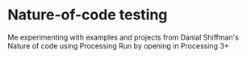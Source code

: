 # Nature-of-code testing
Me experimenting with examples and projects from Danial Shiffman's Nature of code using Processing
Run by opening in Processing 3+
